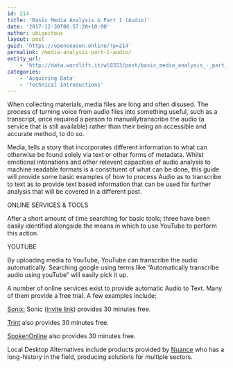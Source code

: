 ```yaml
---
id: 214
title: 'Basic Media Analysis & Part 1 (Audio)'
date: '2017-12-30T06:57:20+10:00'
author: ubiquitous
layout: post
guid: 'https://openseason.online/?p=214'
permalink: /media-analysis-part-1-audio/
entity_url:
    - 'http://data.wordlift.it/wl0353/post/basic_media_analysis_-_part_1_audio'
categories:
    - 'Acquiring Data'
    - 'Technical Introductions'
---
```


When collecting materials, media files are long and often disused. The process of turning voice from audio files into something useful, such as a transcript, once required a person to manuallytranscribe the audio (a service that is still available) rather than their being an accessible and accurate method, to do so.

Media, tells a story that incorporates different information to what can otherwise be found solely via text or other forms of metadata. Whilst emotional intonations and other relevent capacities of audio analysis to machine readable formats is a constituent of what can be done, this guide will provide some basic examples of how to process Audio as to transcribe to text as to provide text based information that can be used for further analysis that will be covered in a different post.

ONLINE SERVICES &amp; TOOLS

After a short amount of time searching for basic tools; three have been easily identified alongside the means in which to use YouTube to perform this action.

YOUTUBE

By uploading media to YouTube, YouTube can transcribe the audio automatically. Searching google using terms like “Automatically transcribe audio using youTube” will easily pick it up.

A number of online services exist to provide automatic Audio to Text. Many of them provide a free trial. A few examples include;

[Sonix:](https://sonix.ai/) Sonic ([invite link](https://sonix.ai/invite/xkbrlak)) provides 30 minutes free.

[Trint](https://trint.com/) also provides 30 minutes free.

[SpokenOnline](http://spokenonline.io/) also provides 30 minutes free.

Local Desktop Alternatives include products provided by [Nuance](https://www.nuance.com) who has a long-history in the field, producing solutions for multiple sectors.